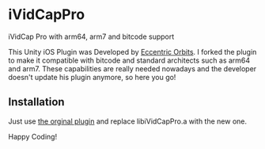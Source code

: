 # iVidCapPro
iVidCap Pro with arm64, arm7 and bitcode support

This Unity iOS Plugin was Developed by [Eccentric Orbits][1].
I forked the plugin to make it compatible with bitcode and standard architects such as arm64 and arm7.
These capabilities are really needed nowadays and the developer doesn't update his plugin anymore, so here you go!

## Installation

Just use [the orginal plugin][2] and replace libiVidCapPro.a with the new one.

Happy Coding!

[1]: http://eccentric-orbits.com/eoe/site/ividcappro-unity-plugin
[2]: http://eccentric-orbits.com/eoe/downloads/iVidCapProFull_1_6.unitypackage
